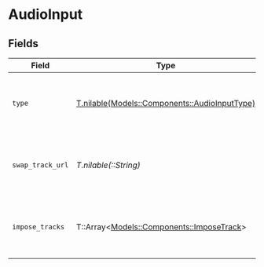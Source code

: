 # AudioInput


## Fields

| Field                                                                                        | Type                                                                                         | Required                                                                                     | Description                                                                                  | Example                                                                                      |
| -------------------------------------------------------------------------------------------- | -------------------------------------------------------------------------------------------- | -------------------------------------------------------------------------------------------- | -------------------------------------------------------------------------------------------- | -------------------------------------------------------------------------------------------- |
| `type`                                                                                       | [T.nilable(Models::Components::AudioInputType)](../../models/shared/audioinputtype.md)       | :heavy_minus_sign:                                                                           | Type of overlay (currently only supports 'audio').                                           | audio                                                                                        |
| `swap_track_url`                                                                             | *T.nilable(::String)*                                                                        | :heavy_minus_sign:                                                                           | URL of the audio track to replace the existing audio in the video.                           | https://file-examples.com/storage/fe0e9b723466913cf9611b7/2017/11/file_example_MP3_700KB.mp3 |
| `impose_tracks`                                                                              | T::Array<[Models::Components::ImposeTrack](../../models/shared/imposetrack.md)>              | :heavy_minus_sign:                                                                           | List of additional audio tracks to overlay on the video.                                     |                                                                                              |